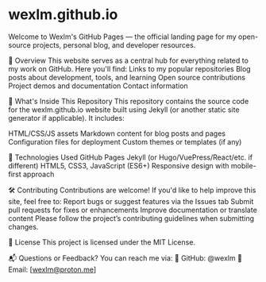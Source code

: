 # wexlm.github.io
Welcome to Wexlm's GitHub Pages — the official landing page for my open-source projects, personal blog, and developer resources.

🚀 Overview
This website serves as a central hub for everything related to my work on GitHub. Here you'll find:
Links to my popular repositories
Blog posts about development, tools, and learning
Open source contributions
Project demos and documentation
Contact information

📁 What's Inside This Repository
This repository contains the source code for the wexlm.github.io website built using Jekyll (or another static site generator if applicable). It includes:

HTML/CSS/JS assets
Markdown content for blog posts and pages
Configuration files for deployment
Custom themes or templates (if any)

🔧 Technologies Used
GitHub Pages
Jekyll (or Hugo/VuePress/React/etc. if different)
HTML5, CSS3, JavaScript (ES6+)
Responsive design with mobile-first approach

🛠️ Contributing
Contributions are welcome! If you'd like to help improve this site, feel free to:
Report bugs or suggest features via the Issues tab
Submit pull requests for fixes or enhancements
Improve documentation or translate content
Please follow the project’s contributing guidelines when submitting changes.

📝 License
This project is licensed under the MIT License.

📬 Questions or Feedback?
You can reach me via:
🐙 GitHub: @wexlm
📨 Email: [wexlm@proton.me]
